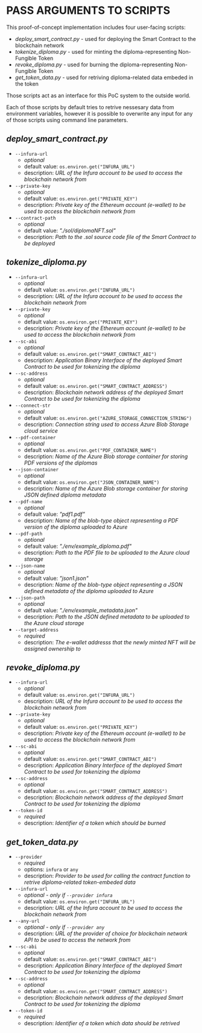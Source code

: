 # PASS ARGUMENTS TO SCRIPTS

This proof-of-concept implementation includes four user-facing scripts:
- *deploy_smart_contract.py* - used for deploying the Smart Contract to the blockchain network
- *tokenize_diploma.py* - used for minting the diploma-representing Non-Fungible Token
- *revoke_diploma.py* - used for burning the diploma-representing Non-Fungible Token
- *get_token_data.py* - used for retriving diploma-related data embeded in the token

Those scripts act as an interface for this PoC system to the outside world.

Each of those scripts by default tries to retrive nessesary data from environment variables, however it is possible to overwrite any input for any of those scripts using command line parameters.

## *deploy_smart_contract.py*

- `--infura-url`
    - *optional*
    - default value: `os.environ.get("INFURA_URL")`
    - description: *URL of the Infura account to be used to access the blockchain network from*
- `--private-key`
    - *optional*
    - default value: `os.environ.get("PRIVATE_KEY")`
    - description: *Private key of the Ethereum account (e-wallet) to be used to access the blockchain network from*
- `--contract-path`
    - *optional*
    - default value: *"./sol/diplomaNFT.sol"*
    - description: *Path to the .sol source code file of the Smart Contract to be deployed*

## *tokenize_diploma.py*

- `--infura-url`
    - *optional*
    - default value: `os.environ.get("INFURA_URL")`
    - description: *URL of the Infura account to be used to access the blockchain network from*
- `--private-key`
    - *optional*
    - default value: `os.environ.get("PRIVATE_KEY")`
    - description: *Private key of the Ethereum account (e-wallet) to be used to access the blockchain network from*
- `--sc-abi`
    - *optional*
    - default value: `os.environ.get("SMART_CONTRACT_ABI")`
    - description: *Application Binary Interface of the deployed Smart Contract to be used for tokenizing the diploma*
- `--sc-address`
    - *optional*
    - default value: `os.environ.get("SMART_CONTRACT_ADDRESS")`
    - description: *Blockchain network address of the deployed Smart Contract to be used for tokenizing the diploma*
- `--connect-str`
    - *optional*
    - default value: `os.environ.get("AZURE_STORAGE_CONNECTION_STRING")`
    - description: *Connection string used to access Azure Blob Storage cloud service*
- `--pdf-container`
    - *optional*
    - default value: `os.environ.get("PDF_CONTAINER_NAME")`
    - description: *Name of the Azure Blob storage container for storing PDF versions of the diplomas*
- `--json-container`
    - *optional*
    - default value: `os.environ.get("JSON_CONTAINER_NAME")`
    - description: *Name of the Azure Blob storage container for storing JSON defined diploma metadata*
- `--pdf-name`
    - *optional*
    - default value: *"pdf1.pdf"*
    - description: *Name of the blob-type object representing a PDF version of the diploma uploaded to Azure*
- `--pdf-path`
    - *optional*
    - default value: *"./env/example_diploma.pdf"*
    - description: *Path to the PDF file to be uploaded to the Azure cloud storage*
- `--json-name`
    - *optional*
    - default value: *"json1.json"*
    - description: *Name of the blob-type object representing a JSON defined metadata of the diploma uploaded to Azure*
- `--json-path`
    - *optional*
    - default value: *"./env/example_metadata.json"*
    - description: *Path to the JSON defined metadata to be uploaded to the Azure cloud storage*
- `--target-address`
    - *required*
    - description: *The e-wallet addresss that the newly minted NFT will be assigned ownership to*

## *revoke_diploma.py*

- `--infura-url`
    - *optional*
    - default value: `os.environ.get("INFURA_URL")`
    - description: *URL of the Infura account to be used to access the blockchain network from*
- `--private-key`
    - *optional*
    - default value: `os.environ.get("PRIVATE_KEY")`
    - description: *Private key of the Ethereum account (e-wallet) to be used to access the blockchain network from*
- `--sc-abi`
    - *optional*
    - default value: `os.environ.get("SMART_CONTRACT_ABI")`
    - description: *Application Binary Interface of the deployed Smart Contract to be used for tokenizing the diploma*
- `--sc-address`
    - *optional*
    - default value: `os.environ.get("SMART_CONTRACT_ADDRESS")`
    - description: *Blockchain network address of the deployed Smart Contract to be used for tokenizing the diploma*
- `--token-id`
    - *required*
    - description: *Identifier of a token which should be burned*

## *get_token_data.py*

- `--provider`
    - *required*
    - options: `infura` or `any`
    - description: *Provider to be used for calling the contract function to retrive diploma-related token-embeded data*
- `--infura-url`
    - *optional - only if `--provider infura`*
    - default value: `os.environ.get("INFURA_URL")`
    - description: *URL of the Infura account to be used to access the blockchain network from*
- `--any-url`
    - *optional - only if `--provider any`*
    - description: *URL of the provider of choice for blockchain network API to be used to access the network from*
- `--sc-abi`
    - *optional*
    - default value: `os.environ.get("SMART_CONTRACT_ABI")`
    - description: *Application Binary Interface of the deployed Smart Contract to be used for tokenizing the diploma*
- `--sc-address`
    - *optional*
    - default value: `os.environ.get("SMART_CONTRACT_ADDRESS")`
    - description: *Blockchain network address of the deployed Smart Contract to be used for tokenizing the diploma*
- `--token-id`
    - *required*
    - description: *Identifier of a token which data should be retrived*
